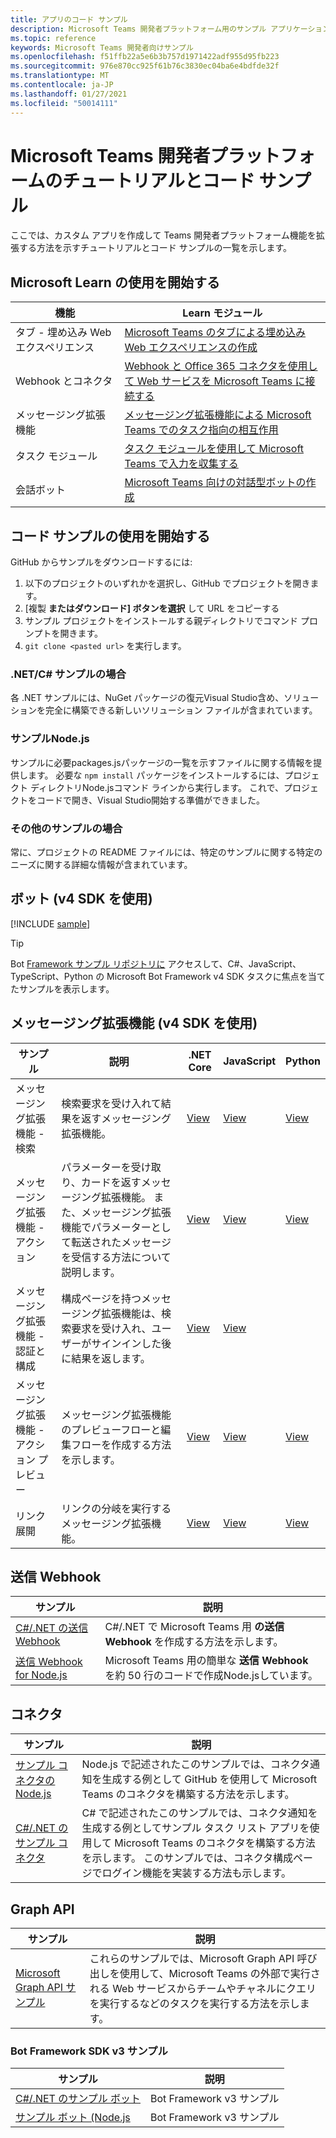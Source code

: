 ```yaml
---
title: アプリのコード サンプル
description: Microsoft Teams 開発者プラットフォーム用のサンプル アプリケーションのリンクと説明
ms.topic: reference
keywords: Microsoft Teams 開発者向けサンプル
ms.openlocfilehash: f51ffb22a5e6b3b757d1971422adf955d95fb223
ms.sourcegitcommit: 976e870cc925f61b76c3830ec04ba6e4bdfde32f
ms.translationtype: MT
ms.contentlocale: ja-JP
ms.lasthandoff: 01/27/2021
ms.locfileid: "50014111"
---
```

# <a name="tutorials-and-code-samples-for-the-microsoft-teams-developer-platform"></a>Microsoft Teams 開発者プラットフォームのチュートリアルとコード サンプル

ここでは、カスタム アプリを作成して Teams 開発者プラットフォーム機能を拡張する方法を示すチュートリアルとコード サンプルの一覧を示します。

## <a name="getting-started-with-microsoft-learn"></a>Microsoft Learn の使用を開始する

| 機能| Learn モジュール|
|--------|-------------|
| タブ - 埋め込み Web エクスペリエンス  |  [Microsoft Teams のタブによる埋め込み Web エクスペリエンスの作成](https://docs.microsoft.com/learn/modules/embedded-web-experiences/) |
| Webhook とコネクタ  |  [Webhook と Office 365 コネクタを使用して Web サービスを Microsoft Teams に接続する](https://docs.microsoft.com/learn/modules/msteams-webhooks-connectors/) |
|メッセージング拡張機能  | [メッセージング拡張機能による Microsoft Teams でのタスク指向の相互作用](https://docs.microsoft.com/learn/modules/msteams-messaging-extensions/)  |
| タスク モジュール |  [タスク モジュールを使用して Microsoft Teams で入力を収集する](https://docs.microsoft.com/learn/modules/msteams-task-modules/) |
| 会話ボット  | [Microsoft Teams 向けの対話型ボットの作成](https://docs.microsoft.com/learn/modules/msteams-conversation-bots/)  |

## <a name="getting-started-with-code-samples"></a>コード サンプルの使用を開始する

GitHub からサンプルをダウンロードするには:

1. 以下のプロジェクトのいずれかを選択し、GitHub でプロジェクトを開きます。
2. [複製 **またはダウンロード] ボタンを選択** して URL をコピーする
3. サンプル プロジェクトをインストールする親ディレクトリでコマンド プロンプトを開きます。
4. `git clone <pasted url>` を実行します。

### <a name="for-netc-samples"></a>.NET/C# サンプルの場合

各 .NET サンプルには、NuGet パッケージの復元Visual Studio含め、ソリューションを完全に構築できる新しいソリューション ファイルが含まれています。

### <a name="for-nodejs-samples"></a>サンプルNode.js

サンプルに必要packages.jsパッケージの一覧を示すファイルに関する情報を提供します。 必要な `npm install` パッケージをインストールするには、プロジェクト ディレクトリNode.jsコマンド ラインから実行します。 これで、プロジェクトをコードで開き、Visual Studio開始する準備ができました。

### <a name="for-other-samples"></a>その他のサンプルの場合

常に、プロジェクトの README ファイルには、特定のサンプルに関する特定のニーズに関する詳細な情報が含まれています。

## <a name="bots-using-the-v4-sdk"></a>ボット (v4 SDK を使用)

[!INCLUDE [sample](~/includes/bots/teams-bot-samples.md)]

>[!TIP]
>Bot [Framework サンプル リポジトリに](https://github.com/Microsoft/BotBuilder-Samples) アクセスして、C#、JavaScript、TypeScript、Python の Microsoft Bot Framework v4 SDK タスクに焦点を当てたサンプルを表示します。

## <a name="messaging-extensions-using-the-v4-sdk"></a>メッセージング拡張機能 (v4 SDK を使用)

| サンプル | 説明 | .NET Core | JavaScript | Python|
|--------|------------- |---|---|----|
| メッセージング拡張機能 - 検索 | 検索要求を受け入れて結果を返すメッセージング拡張機能。 | [View](https://github.com/microsoft/BotBuilder-Samples/tree/main/samples/csharp_dotnetcore/50.teams-messaging-extensions-search) | [View](https://github.com/microsoft/BotBuilder-Samples/tree/main/samples/javascript_nodejs/50.teams-messaging-extensions-search) | [View](https://github.com/microsoft/BotBuilder-Samples/tree/main/samples/python/50.teams-messaging-extension-search) |
| メッセージング拡張機能 - アクション | パラメーターを受け取り、カードを返すメッセージング拡張機能。 また、メッセージング拡張機能でパラメーターとして転送されたメッセージを受信する方法について説明します。 | [View](https://github.com/microsoft/BotBuilder-Samples/tree/main/samples/csharp_dotnetcore/51.teams-messaging-extensions-action) | [View](https://github.com/microsoft/BotBuilder-Samples/tree/main/samples/javascript_nodejs/51.teams-messaging-extensions-action) | [View](https://github.com/microsoft/BotBuilder-Samples/tree/main/samples/python/51.teams-messaging-extensions-action) |
| メッセージング拡張機能 - 認証と構成 | 構成ページを持つメッセージング拡張機能は、検索要求を受け入れ、ユーザーがサインインした後に結果を返します。 | [View](https://github.com/microsoft/BotBuilder-Samples/tree/main/samples/csharp_dotnetcore/52.teams-messaging-extensions-search-auth-config) | [View](https://github.com/microsoft/BotBuilder-Samples/tree/main/samples/javascript_nodejs/52.teams-messaging-extensions-search-auth-config) |
| メッセージング拡張機能 - アクション プレビュー | メッセージング拡張機能のプレビューフローと編集フローを作成する方法を示します。 | [View](https://github.com/microsoft/BotBuilder-Samples/tree/main/samples/csharp_dotnetcore/53.teams-messaging-extensions-action-preview) | [View](https://github.com/microsoft/BotBuilder-Samples/tree/main/samples/javascript_nodejs/53.teams-messaging-extensions-action-preview) | [View](https://github.com/microsoft/BotBuilder-Samples/tree/main/samples/python/53.teams-messaging-extensions-action-preview) |
| リンク展開 | リンクの分岐を実行するメッセージング拡張機能。 | [View](https://github.com/microsoft/BotBuilder-Samples/tree/main/samples/csharp_dotnetcore/55.teams-link-unfurling) | [View](https://github.com/microsoft/BotBuilder-Samples/tree/main/samples/javascript_nodejs/55.teams-link-unfurling) | [View](https://github.com/microsoft/BotBuilder-Samples/tree/main/samples/python/55.teams-link-unfurling) |


## <a name="outgoing-webhooks"></a>送信 Webhook

| サンプル | 説明
|--------|-------------
| [C#/.NET の送信 Webhook](https://github.com/OfficeDev/microsoft-teams-sample-outgoing-webhook) | C#/.NET で Microsoft Teams 用 **の送信 Webhook** を作成する方法を示します。
| [送信 Webhook for Node.js](https://github.com/OfficeDev/msteams-samples-outgoing-webhook-nodejs) | Microsoft Teams 用の簡単な **送信 Webhook** を約 50 行のコードで作成Node.jsしています。

## <a name="connectors"></a>コネクタ

| サンプル | 説明
|--------|-------------
| [サンプル コネクタのNode.js](https://github.com/OfficeDev/microsoft-teams-sample-connector-nodejs) | Node.js で記述されたこのサンプルでは、コネクタ通知を生成する例として GitHub を使用して Microsoft Teams のコネクタを構築する方法を示します。
| [C#/.NET のサンプル コネクタ](https://github.com/OfficeDev/microsoft-teams-sample-connector-csharp) | C# で記述されたこのサンプルでは、コネクタ通知を生成する例としてサンプル タスク リスト アプリを使用して Microsoft Teams のコネクタを構築する方法を示します。 このサンプルでは、コネクタ構成ページでログイン機能を実装する方法も示します。 

## <a name="graph-api"></a>Graph API

| サンプル | 説明
|--------|-------------
| [Microsoft Graph API サンプル](https://github.com/OfficeDev/microsoft-teams-sample-graph) | これらのサンプルでは、Microsoft Graph API 呼び出しを使用して、Microsoft Teams の外部で実行される Web サービスからチームやチャネルにクエリを実行するなどのタスクを実行する方法を示します。

### <a name="bot-framework-sdk-v3-samples"></a>Bot Framework SDK v3 サンプル

| サンプル | 説明 |
|--------|------------- |
| [C#/.NET のサンプル ボット](https://github.com/OfficeDev/BotBuilder-MicrosoftTeams/tree/master/CSharp/Samples/Microsoft.Bot.Connector.Teams.SampleBot) | Bot Framework v3 サンプル|
| [サンプル ボット (Node.js](https://github.com/OfficeDev/BotBuilder-MicrosoftTeams/tree/master/Node/samples) | Bot Framework v3 サンプル |
